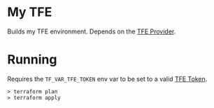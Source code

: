 # My TFE

Builds my TFE environment. Depends on the [TFE Provider](https://github.com/terraform-providers/terraform-provider-tfe/tree/f-initial-resources).

# Running

Requires the `TF_VAR_TFE_TOKEN` env var to be set to a valid [TFE Token](https://app.terraform.io/app/settings/tokens).

    > terraform plan
    > terraform apply

